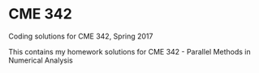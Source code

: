 # CME 342
Coding solutions for CME 342, Spring 2017

This contains my homework solutions for CME 342 - Parallel Methods in Numerical Analysis
